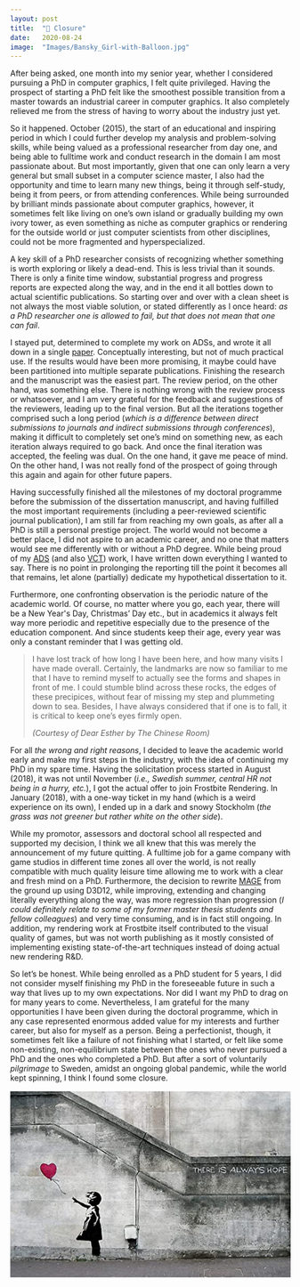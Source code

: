 ```yaml
---
layout: post
title:  "🎈 Closure"
date:   2020-08-24
image:  "Images/Bansky_Girl-with-Balloon.jpg"
---
```


After being asked, one month into my senior year, whether I considered pursuing a PhD in computer graphics, I felt quite privileged. Having the prospect of starting a PhD felt like the smoothest possible transition from a master towards an industrial career in computer graphics. It also completely relieved me from the stress of having to worry about the industry just yet.

So it happened. October (2015), the start of an educational and inspiring period in which I could further develop my analysis and problem-solving skills, while being valued as a professional researcher from day one, and being able to fulltime work and conduct research in the domain I am most passionate about. But most importantly, given that one can only learn a very general but small subset in a computer science master, I also had the opportunity and time to learn many new things, being it through self-study, being it from peers, or from attending conferences. While being surrounded by brilliant minds passionate about computer graphics, however, it sometimes felt like living on one’s own island or gradually building my own ivory tower, as even something as niche as computer graphics or rendering for the outside world or just computer scientists from other disciplines, could not be more fragmented and hyperspecialized.

A key skill of a PhD researcher consists of recognizing whether something is worth exploring or likely a dead-end. This is less trivial than it sounds. There is only a finite time window, substantial progress and progress reports are expected along the way, and in the end it all bottles down to actual scientific publications. So starting over and over with a clean sheet is not always the most viable solution, or stated differently as I once heard: *as a PhD researcher one is allowed to fail, but that does not mean that one can fail*.

I stayed put, determined to complete my work on ADSs, and wrote it all down in a single [paper](https://matt77hias.github.io/res/Publications/Moulin2018-1/Publication.html). Conceptually interesting, but not of much practical use. If the results would have been more promising, it maybe could have been partitioned into multiple separate publications. Finishing the research and the manuscript was the easiest part. The review period, on the other hand, was something else. There is nothing wrong with the review process or whatsoever, and I am very grateful for the feedback and suggestions of the reviewers, leading up to the final version. But all the iterations together comprised such a long period (*which is a difference between direct submissions to journals and indirect submissions through conferences*), making it difficult to completely set one’s mind on something new, as each iteration always required to go back. And once the final iteration was accepted, the feeling was dual. On the one hand, it gave me peace of mind. On the other hand, I was not really fond of the prospect of going through this again and again for other future papers.

Having successfully finished all the milestones of my doctoral programme before the submission of the dissertation manuscript, and having fulfilled the most important requirements (including a peer-reviewed scientific journal publication), I am still far from reaching my own goals, as after all a PhD is still a personal prestige project. The world would not become a better place, I did not aspire to an academic career, and no one that matters would see me differently with or without a PhD degree. While being proud of my [ADS](https://matt77hias.github.io/res/Publications/Moulin2018-1/Publication.html) (and also [VCT](https://matt77hias.github.io/res/Publications/Moulin2019-1/Publication.html)) work, I have written down everything I wanted to say. There is no point in prolonging the reporting till the point it becomes all that remains, let alone (partially) dedicate my hypothetical dissertation to it.

Furthermore, one confronting observation is the periodic nature of the academic world. Of course, no matter where you go, each year, there will be a New Year's Day, Christmas’ Day etc., but in academics it always felt way more periodic and repetitive especially due to the presence of the education component. And since students keep their age, every year was only a constant reminder that I was getting old.

> I have lost track of how long I have been here, and how many visits I have made overall. Certainly, the landmarks are now so familiar to me that I have to remind myself to actually see the forms and shapes in front of me. I could stumble blind across these rocks, the edges of these precipices, without fear of missing my step and plummeting down to sea. Besides, I have always considered that if one is to fall, it is critical to keep one’s eyes firmly open.
>
> *(Courtesy of Dear Esther by The Chinese Room)*

For all *the wrong and right reasons*, I decided to leave the academic world early and make my first steps in the industry, with the idea of continuing my PhD in my spare time. Having the solicitation process started in August (2018), it was not until November (*i.e., Swedish summer, central HR not being in a hurry, etc.*), I got the actual offer to join Frostbite Rendering. In January (2018), with a one-way ticket in my hand (which is a weird experience on its own), I ended up in a dark and snowy Stockholm (*the grass was not greener but rather white on the other side*).

While my promotor, assessors and doctoral school all respected and supported my decision, I think we all knew that this was merely the announcement of my future quitting. A fulltime job for a game company with game studios in different time zones all over the world, is not really compatible with much quality leisure time allowing me to work with a clear and fresh mind on a PhD. Furthermore, the decision to rewrite [MAGE](https://github.com/matt77hias/MAGE) from the ground up using D3D12, while improving, extending and changing literally everything along the way, was more regression than progression (*I could definitely relate to some of my former master thesis students and fellow colleagues*) and very time consuming, and is in fact still ongoing. In addition, my rendering work at Frostbite itself contributed to the visual quality of games, but was not worth publishing as it mostly consisted of implementing existing state-of-the-art techniques instead of doing actual new rendering R&D.

So let’s be honest. While being enrolled as a PhD student for 5 years, I did not consider myself finishing my PhD in the foreseeable future in such a way that lives up to my own expectations. Nor did I want my PhD to drag on for many years to come. Nevertheless, I am grateful for the many opportunities I have been given during the doctoral programme, which in any case represented enormous added value for my interests and further career, but also for myself as a person. Being a perfectionist, though, it sometimes felt like a failure of not finishing what I started, or felt like some non-existing, non-equilibrium state between the ones who never pursued a PhD and the ones who completed a PhD. But after a sort of voluntarily *pilgrimage* to Sweden, amidst an ongoing global pandemic, while the world kept spinning, I think I found some closure.

<div align="center"><img src="Images/Bansky_Girl-with-Balloon.jpg"></div>

